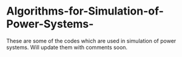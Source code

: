 # Algorithms-for-Simulation-of-Power-Systems-

These are some of the codes which are used in simulation of power systems. Will update them with comments soon.
